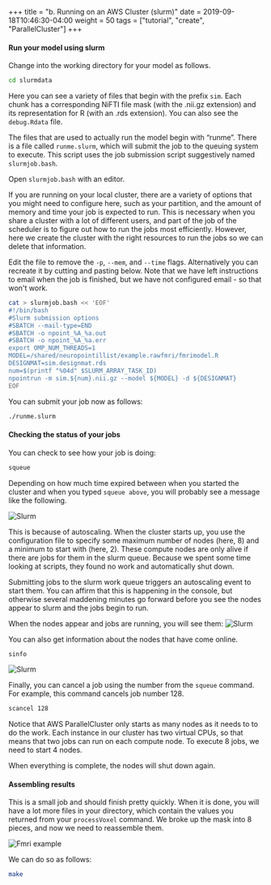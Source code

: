 +++
title = "b. Running on an AWS Cluster (slurm)"
date = 2019-09-18T10:46:30-04:00
weight = 50
tags = ["tutorial", "create", "ParallelCluster"]
+++

#### Run your model using slurm

Change into the working directory for your model as follows.

```bash
cd slurmdata
```

Here you can see a variety of files that begin with the prefix
`sim`. Each chunk has a corresponding NiFTI file mask (with the
.nii.gz extension) and its representation for R (with an .rds
extension). You can also see the `debug.Rdata` file.

The files that are used to actually run the model begin with
“runme”. 
There is  a file called `runme.slurm`, which will submit the
job to the queuing system to execute. This script uses the job submission script suggestively named `slurmjob.bash`. 

Open `slurmjob.bash` with an editor.

If you are running on your local cluster, there are a variety of
options that you might need to configure here, such as your partition,
and the amount of memory and time your job is expected to run. This is
necessary when you share a cluster with a lot of different users, and
part of the job of the scheduler is to figure out how to run the jobs
most efficiently. However, here we create the cluster with the right
resources to run the jobs so we can delete that information.

Edit the file to remove the `-p`, `--mem`, and `--time` flags. Alternatively you can recreate it by cutting and pasting below. Note that we have left instructions to email when the job is finished, but we have not configured email - so that won't work.

```bash
cat > slurmjob.bash << 'EOF'
#!/bin/bash
#Slurm submission options
#SBATCH --mail-type=END
#SBATCH -o npoint_%A_%a.out
#SBATCH -o npoint_%A_%a.err
export OMP_NUM_THREADS=1
MODEL=/shared/neuropointillist/example.rawfmri/fmrimodel.R
DESIGNMAT=sim.designmat.rds
num=$(printf "%04d" $SLURM_ARRAY_TASK_ID)
npointrun -m sim.${num}.nii.gz --model ${MODEL} -d ${DESIGNMAT}
EOF
```

You can submit your job now as follows:
```bash
./runme.slurm
```

#### Checking the status of your jobs
You can check to see how your job is doing:

```bash
squeue
```

Depending on how much time expired between when you started the
cluster and when you typed `squeue above`, you will probably see a
message like the following.


![Slurm](/images/neuropoint/slurmdrain.png)

This is because of autoscaling. When the cluster starts up, you
use the configuration file to specify some maximum number of nodes (here, 8) and a minimum to start
with (here, 2). These compute nodes are only alive if there are jobs
for them in the slurm queue. Because we spent some time looking at
scripts, they found no work and automatically shut down.

Submitting jobs to the slurm work queue triggers an autoscaling event
to start them. You can affirm that this is happening in the
console, but otherwise several maddening minutes go forward before you
see the nodes appear to slurm and the jobs begin to run.

When the nodes appear and jobs are running, you will see them:
![Slurm](/images/neuropoint/slurmrunning.png)

You can also get information about the nodes that have come online.
```bash
sinfo
```
![Slurm](/images/neuropoint/sinfo.png)

Finally, you can cancel a job using the number from the `squeue` command. For example, this command cancels job number 128.
```bash
scancel 128
```


Notice that AWS ParallelCluster only starts as many nodes as it
needs to to do the work. Each instance in our cluster has two virtual
CPUs, so that means that two jobs can run on each compute node. To
execute 8 jobs, we need to start 4 nodes.

When everything is complete, the nodes will shut down again. 


#### Assembling results
This is a small job and should finish pretty quickly. When it is done, you will have a lot more files in your directory, which contain the values you returned from your `processVoxel` command. We broke up the mask into 8 pieces, and now we need to reassemble them.

![Fmri example](/images/neuropoint/fmriexampledone.png)

We can do so as follows:
```bash
make
```
